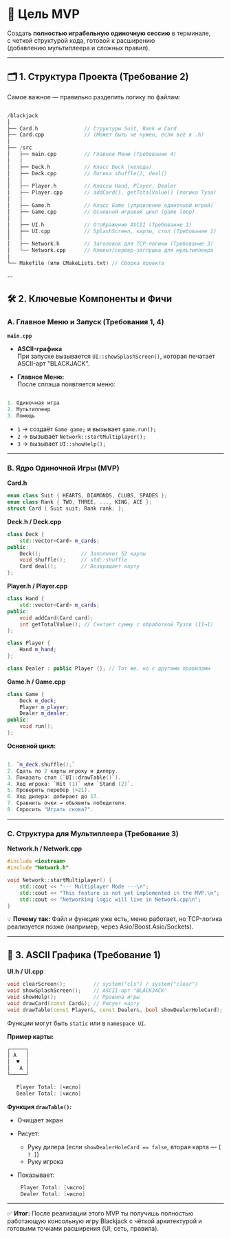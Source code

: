 # 🎯 Цель MVP

Создать **полностью играбельную одиночную сессию** в терминале,  
с четкой структурой кода, готовой к расширению  
(добавлению мультиплеера и сложных правил).

---

## 🗂️ 1. Структура Проекта (Требование 2)

Самое важное — правильно разделить логику по файлам:

```cpp

/blackjack
│
├── Card.h               // Структуры Suit, Rank и Card
├── Card.cpp             // (Может быть не нужен, если всё в .h)
│
├── /src
│   ├── main.cpp         // Главное Меню (Требование 4)
│   │
│   ├── Deck.h           // Класс Deck (колода)
│   ├── Deck.cpp         // Логика shuffle(), deal()
│   │
│   ├── Player.h         // Классы Hand, Player, Dealer
│   ├── Player.cpp       // addCard(), getTotalValue() (логика Туза)
│   │
│   ├── Game.h           // Класс Game (управление одиночной игрой)
│   ├── Game.cpp         // Основной игровой цикл (game loop)
│   │
│   ├── UI.h             // Отображение ASCII (Требование 1)
│   ├── UI.cpp           // SplashScreen, карты, стол (Требование 1)
│   │
│   ├── Network.h        // Заголовок для TCP-логики (Требование 3)
│   └── Network.cpp      // Клиент/сервер-заглушка для мультиплеера
│
└── Makefile (или CMakeLists.txt) // Сборка проекта
```

--

## 🛠️ 2. Ключевые Компоненты и Фичи

### A. Главное Меню и Запуск (Требования 1, 4)

**`main.cpp`**

- **ASCII-графика**  
  При запуске вызывается `UI::showSplashScreen()`, которая печатает ASCII-арт "BLACKJACK".

- **Главное Меню:**  
  После сплэша появляется меню:

```cpp

1. Одиночная игра
2. Мультиплеер
3. Помощь

```

- `1` → создаёт `Game game;` и вызывает `game.run();`
- `2` → вызывает `Network::startMultiplayer();`
- `3` → вызывает `UI::showHelp();`

---

### B. Ядро Одиночной Игры (MVP)

**Card.h**

```cpp
enum class Suit { HEARTS, DIAMONDS, CLUBS, SPADES };
enum class Rank { TWO, THREE, ..., KING, ACE };
struct Card { Suit suit; Rank rank; };
```

**Deck.h / Deck.cpp**

```cpp
class Deck {
    std::vector<Card> m_cards;
public:
    Deck();             // Заполняет 52 карты
    void shuffle();     // std::shuffle
    Card deal();        // Возвращает карту
};
```

**Player.h / Player.cpp**

```cpp
class Hand {
    std::vector<Card> m_cards;
public:
    void addCard(Card card);
    int getTotalValue(); // Считает сумму с обработкой Тузов (11→1)
};

class Player {
    Hand m_hand;
};

class Dealer : public Player {}; // Тот же, но с другими правилами
```

**Game.h / Game.cpp**

```cpp
class Game {
    Deck m_deck;
    Player m_player;
    Dealer m_dealer;
public:
    void run();
};
```

**Основной цикл:**

```cpp

1. `m_deck.shuffle();`
2. Сдать по 2 карты игроку и дилеру.
3. Показать стол (`UI::drawTable()`).
4. Ход игрока: `Hit (1)` или `Stand (2)`.
5. Проверить перебор (>21).
6. Ход дилера: добирает до 17.
7. Сравнить очки → объявить победителя.
8. Спросить "Играть снова?".
```

---

### C. Структура для Мультиплеера (Требование 3)

**Network.h / Network.cpp**

```cpp
#include <iostream>
#include "Network.h"

void Network::startMultiplayer() {
    std::cout << "--- Multiplayer Mode ---\n";
    std::cout << "This feature is not yet implemented in the MVP.\n";
    std::cout << "Networking logic will live in Network.cpp\n";
}
```

💡 **Почему так:**
Файл и функция уже есть, меню работает, но TCP-логика реализуется позже
(например, через Asio/Boost.Asio/Sockets).

---

## 🎨 3. ASCII Графика (Требование 1)

**UI.h / UI.cpp**

```cpp
void clearScreen();         // system("cls") / system("clear")
void showSplashScreen();    // ASCII-арт "BLACKJACK"
void showHelp();            // Правила игры
void drawCard(const Card&); // Рисует карту
void drawTable(const Player&, const Dealer&, bool showDealerHoleCard);
```

Функции могут быть `static` или в `namespace UI`.

**Пример карты:**

```cpp
┌─────┐
│ A   │
│  ♥  │
│   A │
└─────┘
```

```cpp
   Player Total: [число]
   Dealer Total: [число]
```

**Функция `drawTable()`:**

- Очищает экран
- Рисует:

  - Руку дилера (если `showDealerHoleCard == false`, вторая карта — `[ ? ]`)
  - Руку игрока
- Показывает:

  ```cpp
   Player Total: [число]
   Dealer Total: [число]
  ```

---

✅ **Итог:**
После реализации этого MVP ты получишь полностью работающую консольную игру Blackjack с чёткой архитектурой и готовыми точками расширения (UI, сеть, правила).

```cpp

```

